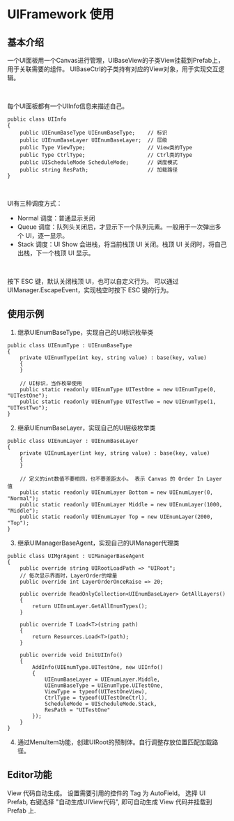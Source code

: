 # UIFramework 使用
## 基本介绍
一个UI面板用一个Canvas进行管理，UIBaseView的子类View挂载到Prefab上，用于关联需要的组件。 
UIBaseCtrl的子类持有对应的View对象，用于实现交互逻辑。

&nbsp;

每个UI面板都有一个UIInfo信息来描述自己。
```
public class UIInfo
{
    public UIEnumBaseType UIEnumBaseType;    // 标识
    public UIEnumBaseLayer UIEnumBaseLayer;  // 层级
    public Type ViewType;                    // View类的Type
    public Type CtrlType;                    // Ctrl类的Type
    public UIScheduleMode ScheduleMode;      // 调度模式
    public string ResPath;                   // 加载路径
}
```
&nbsp;

UI有三种调度方式：
+ Normal 调度：普通显示关闭
+ Queue  调度：队列头关闭后，才显示下一个队列元素。一般用于一次弹出多个 UI，逐一显示。
+ Stack  调度：UI Show 会进栈，将当前栈顶 UI 关闭。栈顶 UI 关闭时，将自己出栈，下一个栈顶 UI 显示。

&nbsp;

按下 ESC 键，默认关闭栈顶 UI，也可以自定义行为。
可以通过 UIManager.EscapeEvent，实现栈空时按下 ESC 键的行为。

## 使用示例
1. 继承UIEnumBaseType，实现自己的UI标识枚举类
```
public class UIEnumType : UIEnumBaseType
{
    private UIEnumType(int key, string value) : base(key, value)
    {
    }
    
    // UI标识，当作枚举使用
    public static readonly UIEnumType UITestOne = new UIEnumType(0, "UITestOne");
    public static readonly UIEnumType UITestTwo = new UIEnumType(1, "UITestTwo");
}
```
2. 继承UIEnumBaseLayer，实现自己的UI层级枚举类
```
public class UIEnumLayer : UIEnumBaseLayer
{
    private UIEnumLayer(int key, string value) : base(key, value)
    {
    }

    // 定义的int数值不要相同，也不要差距太小。 表示 Canvas 的 Order In Layer 值
    public static readonly UIEnumLayer Bottom = new UIEnumLayer(0, "Normal");
    public static readonly UIEnumLayer Middle = new UIEnumLayer(1000, "Middle");
    public static readonly UIEnumLayer Top = new UIEnumLayer(2000, "Top");
}
```
3. 继承UIManagerBaseAgent，实现自己的UIManager代理类
```
public class UIMgrAgent : UIManagerBaseAgent
{
    public override string UIRootLoadPath => "UIRoot";
    // 每次显示界面时，LayerOrder的增量
    public override int LayerOrderOnceRaise => 20;

    public override ReadOnlyCollection<UIEnumBaseLayer> GetAllLayers()
    {
        return UIEnumLayer.GetAllEnumTypes();
    }
    
    public override T Load<T>(string path)
    {
        return Resources.Load<T>(path);
    }

    public override void InitUIInfo()
    {
        AddInfo(UIEnumType.UITestOne, new UIInfo()
        {
            UIEnumBaseLayer = UIEnumLayer.Middle,
            UIEnumBaseType = UIEnumType.UITestOne,
            ViewType = typeof(UITestOneView),
            CtrlType = typeof(UITestOneCtrl),
            ScheduleMode = UIScheduleMode.Stack,
            ResPath = "UITestOne"
        });
    }
}
```
4. 通过MenuItem功能，创建UIRoot的预制体。自行调整存放位置匹配加载路径。

## Editor功能
View 代码自动生成。
设置需要引用的控件的 Tag 为 AutoField。
选择 UI Prefab, 右键选择 "自动生成UIView代码", 即可自动生成 View 代码并挂载到 Prefab 上.